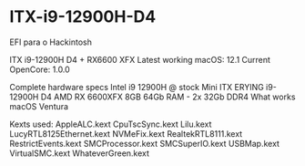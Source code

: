 # ITX-i9-12900H-D4
EFI para o Hackintosh

ITX i9-12900H D4 + RX6600 XFX
Latest working macOS: 12.1
Current OpenCore: 1.0.0

Complete hardware specs
Intel i9 12900H @ stock
Mini ITX ERYING  i9-12900H D4
AMD RX 6600XFX 8GB
64Gb RAM - 2x 32Gb DDR4 
What works
macOS Ventura

Kexts used:
AppleALC.kext
CpuTscSync.kext
Lilu.kext
LucyRTL8125Ethernet.kext
NVMeFix.kext
RealtekRTL8111.kext
RestrictEvents.kext
SMCProcessor.kext
SMCSuperIO.kext
USBMap.kext
VirtualSMC.kext
WhateverGreen.kext 
